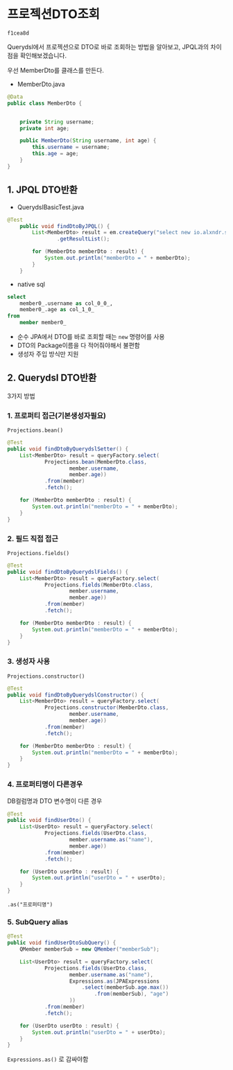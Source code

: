 # 프로젝션DTO조회

`f1cea8d`

Querydsl에서 프로젝션으로 DTO로 바로 조회하는 방법을 알아보고, JPQL과의 차이점을 확인해보겠습니다.

우선 MemberDto를 클래스를 만든다.
- MemberDto.java
```java
@Data
public class MemberDto {


    private String username;
    private int age;

    public MemberDto(String username, int age) {
        this.username = username;
        this.age = age;
    }
}
```

## 1. JPQL DTO반환
- QuerydslBasicTest.java
```java
@Test
    public void findDtoByJPQL() {
        List<MemberDto> result = em.createQuery("select new io.alxndr.springquerydsl.dto.MemberDto(m.username, m.age) from Member m", MemberDto.class)
                .getResultList();

        for (MemberDto memberDto : result) {
            System.out.println("memberDto = " + memberDto);
        }
    }
```
- native sql
```sql
select
    member0_.username as col_0_0_,
    member0_.age as col_1_0_ 
from
    member member0_
```
- 순수 JPA에서 DTO를 바로 조회할 때는 `new` 명령어를 사용
- DTO의 Package이름을 다 적어줘야해서 불편함
- 생성자 주입 방식만 지원


## 2. Querydsl DTO반환

3가지 방법
### 1. 프로퍼티 접근(기본생성자필요)   
`Projections.bean()`
```java
@Test
public void findDtoByQuerydslSetter() {
    List<MemberDto> result = queryFactory.select(
            Projections.bean(MemberDto.class,
                    member.username,
                    member.age))
            .from(member)
            .fetch();

    for (MemberDto memberDto : result) {
        System.out.println("memberDto = " + memberDto);
    }
}
```
### 2. 필드 직접 접근   
`Projections.fields()`
```java
@Test
public void findDtoByQuerydslFields() {
    List<MemberDto> result = queryFactory.select(
            Projections.fields(MemberDto.class,
                    member.username,
                    member.age))
            .from(member)
            .fetch();

    for (MemberDto memberDto : result) {
        System.out.println("memberDto = " + memberDto);
    }
}
```

### 3. 생성자 사용   
`Projections.constructor()`
```java
@Test
public void findDtoByQuerydslConstructor() {
    List<MemberDto> result = queryFactory.select(
            Projections.constructor(MemberDto.class,
                    member.username,
                    member.age))
            .from(member)
            .fetch();

    for (MemberDto memberDto : result) {
        System.out.println("memberDto = " + memberDto);
    }
}
```

### 4. 프로퍼티명이 다른경우
DB컬럼명과 DTO 변수명이 다른 경우
```java
@Test
public void findUserDto() {
    List<UserDto> result = queryFactory.select(
            Projections.fields(UserDto.class,
                    member.username.as("name"),
                    member.age))
            .from(member)
            .fetch();

    for (UserDto userDto : result) {
        System.out.println("userDto = " + userDto);
    }
}
```
`.as("프로퍼티명")`

### 5. SubQuery alias
```java
@Test
public void findUserDtoSubQuery() {
    QMember memberSub = new QMember("memberSub");

    List<UserDto> result = queryFactory.select(
            Projections.fields(UserDto.class,
                    member.username.as("name"),
                    Expressions.as(JPAExpressions
                        .select(memberSub.age.max())
                            .from(memberSub), "age")
                    ))
            .from(member)
            .fetch();

    for (UserDto userDto : result) {
        System.out.println("userDto = " + userDto);
    }
}
```
`Expressions.as()` 로 감싸야함